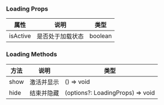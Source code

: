### Loading Props

| 属性       | 说明       | 类型      |
|----------|----------|---------|
| isActive | 是否处于加载状态 | boolean |

### Loading Methods

| 方法   | 说明    | 类型                               |
|------|-------|----------------------------------|
| show | 激活并显示 | () => void                       |
| hide | 结束并隐藏 | (options?: LoadingProps) => void |
